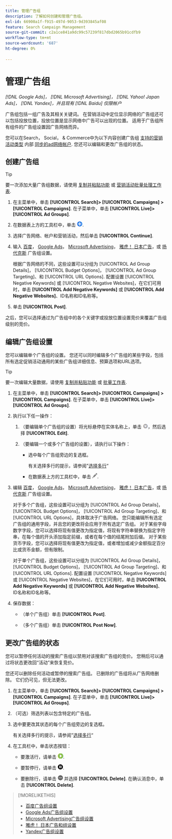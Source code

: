 ```yaml
---
title: 管理广告组
description: 了解如何创建和管理广告组。
exl-id: 66900a1f-f915-497d-9053-9d393845af08
feature: Search Campaign Management
source-git-commit: c2a1ce841a9dc99c57239f817dbd2065b91cdfb9
workflow-type: tm+mt
source-wordcount: '687'
ht-degree: 0%

---
```


# 管理广告组

*[!DNL Google Ads]， [!DNL Microsoft Advertising]， [!DNL Yahoo! Japan Ads]， [!DNL Yandex]，并且现有 [!DNL Baidu] 仅限帐户*

广告组包括一组广告及其相关关键词。 在营销活动中定位显示网络的广告组还可以包括投放位置，投放位置是显示网络中广告可以出现的位置。 适用于广告组所有组件的广告组设置因广告网络而异。

您可以在Search， Social， &amp; Commerce中为以下内容创建广告组 [支持的营销活动类型](/help/search-social-commerce/introduction/supported-inventory.md) 内部 [同步的ad网络帐户](/help/search-social-commerce/campaign-management/accounts/ad-network-account-about.md). 您还可以编辑和更改广告组的状态。

## 创建广告组

>[!TIP]
>
>要一次添加大量广告组数据，请使用 [复制并粘贴功能](/help/search-social-commerce/campaign-management/campaigns/copy-paste.md) 或 [营销活动批量处理工作表](/help/search-social-commerce/campaign-management/bulksheets/bulksheet-about.md).

1. 在主菜单中，单击 **[!UICONTROL Search]> [!UICONTROL Campaigns] >[!UICONTROL Campaigns]**. 在子菜单中，单击 **[!UICONTROL Live]>[!UICONTROL Ad Groups]**.

1. 在数据表上方的工具栏中，单击 ![创建](/help/search-social-commerce/assets/add.png "创建").

1. 选择广告网络、帐户和营销活动，然后单击 **[!UICONTROL Continue]**.

1. 输入 [百度](/help/search-social-commerce/campaign-management/campaigns/ad-group-settings-baidu.md)， [Google Ads](/help/search-social-commerce/campaign-management/campaigns/ad-group-settings-google.md)， [Microsoft Advertising](/help/search-social-commerce/campaign-management/campaigns/ad-group-settings-microsoft.md)， [雅虎！ 日本广告](/help/search-social-commerce/campaign-management/campaigns/ad-group-settings-yahoo-japan.md)，或 [扬代克斯](/help/search-social-commerce/campaign-management/campaigns/ad-group-settings-yandex.md) 广告组设置。

   根据广告网络的不同，这些设置可以分组为 [!UICONTROL Ad Group Details]， [!UICONTROL Budget Options]， [!UICONTROL Ad Group Targeting]、和 [!UICONTROL URL Options]. 配置设置 [!UICONTROL Negative Keywords] 或 [!UICONTROL Negative Websites]，在它们可用时，单击 **[!UICONTROL Add Negative Keywords]** 或 **[!UICONTROL Add Negative Websites]**、ID名称和ID名称等。

1. 单击 **[!UICONTROL Post]**.

之后，您可以选择通过为广告组中的各个关键字或投放位置设置竞价来覆盖广告组级别的竞价。

## 编辑广告组设置

您可以编辑单个广告组的设置。 您还可以同时编辑多个广告组的某些字段，包括所有选定促销活动通用的某些广告组详细信息、预算选项和URL选项。

>[!TIP]
>
>要一次编辑大量数据，请使用 [复制并粘贴功能](/help/search-social-commerce/campaign-management/campaigns/copy-paste.md) 或 [批量工作表](/help/search-social-commerce/campaign-management/bulksheets/bulksheet-about.md).

1. 在主菜单中，单击 **[!UICONTROL Search]> [!UICONTROL Campaigns] >[!UICONTROL Campaigns]**. 在子菜单中，单击 **[!UICONTROL Live]>[!UICONTROL Ad Groups]**.

1. 执行以下任一操作：

   1. （要编辑单个广告组的设置）将光标悬停在实体名称上，单击 ![菜单图标](/help/search-social-commerce/assets/arrow-dropdown-menu.png "菜单图标")，然后选择 **[!UICONTROL Edit]**.

   1. （要编辑一个或多个广告组的设置），请执行以下操作：

      * 选中每个广告组旁边的复选框。

        有关选择多行的提示，请参阅&quot;[选择多行](/help/search-social-commerce/common-tasks/navigation-editing-selection/multiple-rows-select.md)“

      * 在数据表上方的工具栏中，单击 ![编辑](/help/search-social-commerce/assets/edit.png "编辑").

1. 编辑 [百度](/help/search-social-commerce/campaign-management/campaigns/ad-group-settings-baidu.md)， [Google Ads](/help/search-social-commerce/campaign-management/campaigns/ad-group-settings-google.md)， [Microsoft Advertising](/help/search-social-commerce/campaign-management/campaigns/ad-group-settings-microsoft.md)， [雅虎！ 日本广告](/help/search-social-commerce/campaign-management/campaigns/ad-group-settings-yahoo-japan.md)，或 [扬代克斯](/help/search-social-commerce/campaign-management/campaigns/ad-group-settings-yandex.md) 广告组设置。

   对于多个广告组，这些设置可以分组为 [!UICONTROL Ad Group Details]， [!UICONTROL Budget Options]， [!UICONTROL Ad Group Targeting]、和 [!UICONTROL URL Options]，具体取决于广告网络。 您只能编辑所有选定广告组的通用字段，并且您的更改将会应用于所有选定广告组。 对于某些字母数字字段，您可以选择将现有值更改为指定值，将现有字符串替换为指定字符串，在每个值的开头添加指定前缀，或者在每个值的结尾附加后缀。 对于某些货币字段，您可以选择将现有值更改为指定值，或者增加或减少金额指定百分比或货币金额，但有限制。

   对于单个广告组，这些设置可以分组为 [!UICONTROL Ad Group Details]， [!UICONTROL Budget Options]， [!UICONTROL Ad Group Targeting]、和 [!UICONTROL URL Options]. 配置设置 [!UICONTROL Negative Keywords] 或 [!UICONTROL Negative Websites]，在它们可用时，单击 **[!UICONTROL Add Negative Keywords]** 或 **[!UICONTROL Add Negative Websites]**、ID名称和ID名称等。

1. 保存数据：

   * （单个广告组）单击 **[!UICONTROL Post]**.

   * （多个广告组）单击 **[!UICONTROL Post Now]**.

## 更改广告组的状态

您可以暂停任何活动的搜索广告组以禁用对该搜索广告组的竞价。 您稍后可以通过将状态更改回“活动”来恢复竞价。

您还可以删除任何活动或暂停的搜索广告组。 已删除的广告组将从广告网络删除。 它们仍可见，但无法更改。

1. 在主菜单中，单击 **[!UICONTROL Search]> [!UICONTROL Campaigns] >[!UICONTROL Campaigns]**. 在子菜单中，单击 **[!UICONTROL Live]>[!UICONTROL Ad Groups]**.

1. （可选）筛选列表以包含特定的广告组。

1. 选中要更改其状态的每个广告组旁边的复选框。

   有关选择多行的提示，请参阅&quot;[选择多行](/help/search-social-commerce/common-tasks/navigation-editing-selection/multiple-rows-select.md)“

1. 在工具栏中，单击状态按钮：
   * 要激活行，请单击 ![激活](/help/search-social-commerce/assets/activate.png "激活").

   * 要暂停行，请单击 ![暂停](/help/search-social-commerce/assets/pause.png "暂停").

   * 要删除行，请单击 ![更多](/help/search-social-commerce/assets/more.png "更多") 并选择 **[!UICONTROL Delete]**. 在确认消息中，单击 **[!UICONTROL Delete]**.

>[!MORELIKETHIS]
>
>* [百度广告组设置](/help/search-social-commerce/campaign-management/campaigns/ad-group-settings-baidu.md)
>* [Google Ads广告组设置](/help/search-social-commerce/campaign-management/campaigns/ad-group-settings-google.md)
>* [Microsoft Advertising广告组设置](/help/search-social-commerce/campaign-management/campaigns/ad-group-settings-microsoft.md)
>* [雅虎！ 日本广告和组设置](/help/search-social-commerce/campaign-management/campaigns/ad-group-settings-yahoo-japan.md)
>* [Yandex广告组设置](/help/search-social-commerce/campaign-management/campaigns/ad-group-settings-yandex.md)

